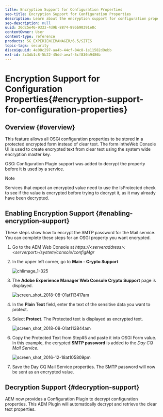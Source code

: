 ```yaml
---
title: Encryption Support for Configuration Properties
seo-title: Encryption Support for Configuration Properties
description: Learn about the encryption support for configuration properties provided in AEM.
seo-description: null
uuid: 26dc5e46-9332-4d9b-8874-895b90391e8c
contentOwner: User
content-type: reference
products: SG_EXPERIENCEMANAGER/6.5/SITES
topic-tags: security
discoiquuid: 4e08c297-aa4b-44cf-84c8-1e11582d9ebb
exl-id: 3c3db1c8-5b22-45dd-aeaf-5cf830a9486b
---
```

# Encryption Support for Configuration Properties{#encryption-support-for-configuration-properties}

## Overview {#overview}

This feature allows all OSGi configuration properties to be stored in a protected encrypted form instead of clear text. The form intheWeb Console UI is used to create encrypted text from clear text using the system wide encryption master key.

OSGi Configuration Plugin support was added to decrypt the property before it is used by a service.

>[!NOTE]
>
>Services that expect an encrypted value need to use the IsProtected check to see if the value is encrypted before trying to decrypt it, as it may already have been decrypted.

## Enabling Encryption Support {#enabling-encryption-support}

These steps show how to encrypt the SMTP password for the Mail service. You can complete these steps for an OSGI property you want encrypted.

1. Go to the AEM Web Console at *https://&lt;serveraddress&gt;:&lt;serverport&gt;/system/console/configMgr*
1. In the upper left corner, go to **Main - Crypto Support**

   ![chlimage_1-325](assets/chlimage_1-325.png)

1. The **Adobe Experience Manager Web Console Crypto Support** page is displayed.

   ![screen_shot_2018-08-01at113417am](assets/screen_shot_2018-08-01at113417am.png)

1. In the **Plain Text** field, enter the text of the sensitive data you want to protect.
1. Select **Protect**. The Protected text is displayed as encrypted text.

   ![screen_shot_2018-08-01at113844am](assets/screen_shot_2018-08-01at113844am.png)

1. Copy the Protected Text from Step#5 and paste it into OSGI Form value. In this example, the ecrypted **SMTP password** is added to the *Day CQ Mail Service*.

   ![screen_shot_2016-12-18at105809pm](assets/screen_shot_2016-12-18at105809pm.png)

1. Save the Day CQ Mail Service properties. The SMTP password will now be sent as an encrypted value.

## Decryption Support {#decryption-support}

AEM now provides a Configuration Plugin to decrypt configuration properties. This AEM Plugin will automatically decrypt and retrieve the clear text properties.
